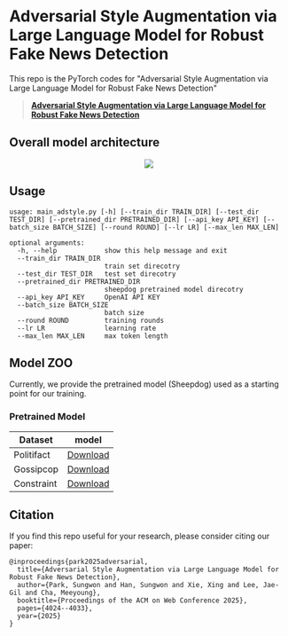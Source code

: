 # Adversarial Style Augmentation via Large Language Model for Robust Fake News Detection #
This repo is the PyTorch codes for "Adversarial Style Augmentation via Large Language Model for Robust Fake News Detection"
> [**Adversarial Style Augmentation via Large Language Model for Robust Fake News Detection**](https://arxiv.org/pdf/2406.11260)
> >


## Overall model architecture ##
<center><img src="./figure/model_arch.PNG"> </center>

## Usage ##
```
usage: main_adstyle.py [-h] [--train_dir TRAIN_DIR] [--test_dir TEST_DIR] [--pretrained_dir PRETRAINED_DIR] [--api_key API_KEY] [--batch_size BATCH_SIZE] [--round ROUND] [--lr LR] [--max_len MAX_LEN]

optional arguments:
  -h, --help            show this help message and exit
  --train_dir TRAIN_DIR
                        train set direcotry
  --test_dir TEST_DIR   test set direcotry
  --pretrained_dir PRETRAINED_DIR
                        sheepdog pretrained model direcotry
  --api_key API_KEY     OpenAI API KEY
  --batch_size BATCH_SIZE
                        batch size
  --round ROUND         training rounds
  --lr LR               learning rate
  --max_len MAX_LEN     max token length
```


## Model ZOO ##
Currently, we provide the pretrained model (Sheepdog) used as a starting point for our training.

### Pretrained Model ###
| Dataset           | model | 
|-------------------|---------------|
|Politifact         | [Download]()  |
|Gossipcop          | [Download]()  |
|Constraint         | [Download]()  |



## Citation

If you find this repo useful for your research, please consider citing our paper:

```
@inproceedings{park2025adversarial,
  title={Adversarial Style Augmentation via Large Language Model for Robust Fake News Detection},
  author={Park, Sungwon and Han, Sungwon and Xie, Xing and Lee, Jae-Gil and Cha, Meeyoung},
  booktitle={Proceedings of the ACM on Web Conference 2025},
  pages={4024--4033},
  year={2025}
}
```
